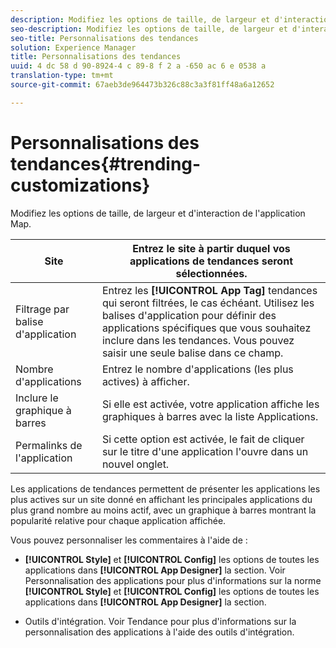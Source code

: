 ```yaml
---
description: Modifiez les options de taille, de largeur et d'interaction de l'application Map.
seo-description: Modifiez les options de taille, de largeur et d'interaction de l'application Map.
seo-title: Personnalisations des tendances
solution: Experience Manager
title: Personnalisations des tendances
uuid: 4 dc 58 d 90-8924-4 c 89-8 f 2 a -650 ac 6 e 0538 a
translation-type: tm+mt
source-git-commit: 67aeb3de964473b326c88c3a3f81ff48a6a12652

---
```



# Personnalisations des tendances{#trending-customizations}

Modifiez les options de taille, de largeur et d&#39;interaction de l&#39;application Map.

| Site | Entrez le site à partir duquel vos applications de tendances seront sélectionnées. |
|---|---|
| Filtrage par balise d&#39;application | Entrez les **[!UICONTROL App Tag]** tendances qui seront filtrées, le cas échéant. Utilisez les balises d&#39;application pour définir des applications spécifiques que vous souhaitez inclure dans les tendances. Vous pouvez saisir une seule balise dans ce champ. |
| Nombre d&#39;applications | Entrez le nombre d&#39;applications (les plus actives) à afficher. |
| Inclure le graphique à barres | Si elle est activée, votre application affiche les graphiques à barres avec la liste Applications. |
| Permalinks de l&#39;application | Si cette option est activée, le fait de cliquer sur le titre d&#39;une application l&#39;ouvre dans un nouvel onglet. |

Les applications de tendances permettent de présenter les applications les plus actives sur un site donné en affichant les principales applications du plus grand nombre au moins actif, avec un graphique à barres montrant la popularité relative pour chaque application affichée.

Vous pouvez personnaliser les commentaires à l&#39;aide de :

* **[!UICONTROL Style]** et **[!UICONTROL Config]** les options de toutes les applications dans **[!UICONTROL App Designer]** la section. Voir Personnalisation des applications pour plus d&#39;informations sur la norme **[!UICONTROL Style]** et **[!UICONTROL Config]** les options de toutes les applications dans **[!UICONTROL App Designer]** la section.

* Outils d&#39;intégration. Voir Tendance pour plus d&#39;informations sur la personnalisation des applications à l&#39;aide des outils d&#39;intégration.

